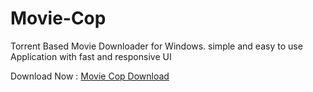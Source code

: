 # Movie-Cop
Torrent Based Movie Downloader for Windows. simple and easy to use Application with fast and responsive UI


Download Now : [Movie Cop Download](https://drive.google.com/uc?export=download&id=1imlJJZhxoTG9Moyb-G7nEoWjivApyV3s)
